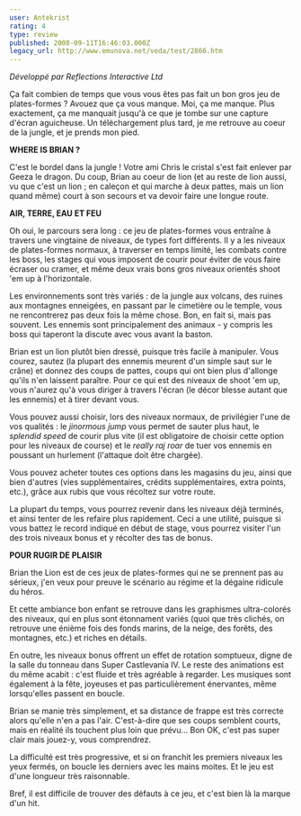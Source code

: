 ```yaml
---
user: Antekrist
rating: 4
type: review
published: 2008-09-11T16:46:03.000Z
legacy_url: http://www.emunova.net/veda/test/2866.htm
---
```

_Développé par Reflections Interactive Ltd_  

  

Ça fait combien de temps que vous vous êtes pas fait un bon gros jeu de plates-formes ? Avouez que ça vous manque. Moi, ça me manque. Plus exactement, ça me manquait jusqu'à ce que je tombe sur une capture d'écran aguicheuse. Un téléchargement plus tard, je me retrouve au coeur de la jungle, et je prends mon pied.  

  

**WHERE IS BRIAN ?**  

C'est le bordel dans la jungle ! Votre ami Chris le cristal s'est fait enlever par Geeza le dragon. Du coup, Brian au coeur de lion (et au reste de lion aussi, vu que c'est un lion ; en caleçon et qui marche à deux pattes, mais un lion quand même) court à son secours et va devoir faire une longue route.  

  

**AIR, TERRE, EAU ET FEU**  

Oh oui, le parcours sera long : ce jeu de plates-formes vous entraîne à travers une vingtaine de niveaux, de types fort différents. Il y a les niveaux de plates-formes normaux, à traverser en temps limité, les combats contre les boss, les stages qui vous imposent de courir pour éviter de vous faire écraser ou cramer, et même deux vrais bons gros niveaux orientés shoot 'em up à l'horizontale.  

Les environnements sont très variés : de la jungle aux volcans, des ruines aux montagnes enneigées, en passant par le cimetière ou le temple, vous ne rencontrerez pas deux fois la même chose. Bon, en fait si, mais pas souvent. Les ennemis sont principalement des animaux - y compris les boss qui taperont la discute avec vous avant la baston.  

Brian est un lion plutôt bien dressé, puisque très facile à manipuler. Vous courez, sautez (la plupart des ennemis meurent d'un simple saut sur le crâne) et donnez des coups de pattes, coups qui ont bien plus d'allonge qu'ils n'en laissent paraître. Pour ce qui est des niveaux de shoot 'em up, vous n'aurez qu'à vous diriger à travers l'écran (le décor blesse autant que les ennemis) et à tirer devant vous.  

Vous pouvez aussi choisir, lors des niveaux normaux, de privilégier l'une de vos qualités : le _jinormous jump_ vous permet de sauter plus haut, le _splendid speed_ de courir plus vite (il est obligatoire de choisir cette option pour les niveaux de course) et le _really raj roar_ de tuer vos ennemis en poussant un hurlement (l'attaque doit être chargée).  

Vous pouvez acheter toutes ces options dans les magasins du jeu, ainsi que bien d'autres (vies supplémentaires, crédits supplémentaires, extra points, etc.), grâce aux rubis que vous récoltez sur votre route.  

La plupart du temps, vous pourrez revenir dans les niveaux déjà terminés, et ainsi tenter de les refaire plus rapidement. Ceci a une utilité, puisque si vous battez le record indiqué en début de stage, vous pourrez visiter l'un des trois niveaux bonus et y récolter des tas de bonus.  

  

**POUR RUGIR DE PLAISIR**  

Brian the Lion est de ces jeux de plates-formes qui ne se prennent pas au sérieux, j'en veux pour preuve le scénario au régime et la dégaine ridicule du héros.  

Et cette ambiance bon enfant se retrouve dans les graphismes ultra-colorés des niveaux, qui en plus sont étonnament variés (quoi que très clichés, on retrouve une énième fois des fonds marins, de la neige, des forêts, des montagnes, etc.) et riches en détails.   

En outre, les niveaux bonus offrent un effet de rotation somptueux, digne de la salle du tonneau dans Super Castlevania IV. Le reste des animations est du même acabit : c'est fluide et très agréable à regarder. Les musiques sont également à la fête, joyeuses et pas particulièrement énervantes, même lorsqu'elles passent en boucle.  

Brian se manie très simplement, et sa distance de frappe est très correcte alors qu'elle n'en a pas l'air. C'est-à-dire que ses coups semblent courts, mais en réalité ils touchent plus loin que prévu... Bon OK, c'est pas super clair mais jouez-y, vous comprendrez.  

La difficulté est très progressive, et si on franchit les premiers niveaux les yeux fermés, on boucle les derniers avec les mains moites. Et le jeu est d'une longueur très raisonnable.  

Bref, il est difficile de trouver des défauts à ce jeu, et c'est bien là la marque d'un hit.
